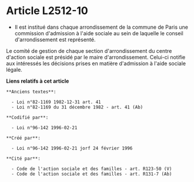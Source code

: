# Article L2512-10

- Il est institué dans chaque arrondissement de la commune de Paris une commission d'admission à l'aide sociale au sein de
laquelle le conseil d'arrondissement est représenté.

Le comité de gestion de chaque section d'arrondissement du centre d'action sociale est présidé par le maire d'arrondissement.
Celui-ci notifie aux intéressés les décisions prises en matière d'admission à l'aide sociale légale.

**Liens relatifs à cet article**

	**Anciens textes**:

	  - Loi n°82-1169 1982-12-31 art. 41
	  - Loi n°82-1169 du 31 décembre 1982 - art. 41 (Ab)

	**Codifié par**:

	  - Loi n°96-142 1996-02-21

	**Créé par**:

	  - Loi n°96-142 1996-02-21 jorf 24 février 1996

	**Cité par**:

	  - Code de l'action sociale et des familles - art. R123-50 (V)
	  - Code de l'action sociale et des familles - art. R131-7 (Ab)
